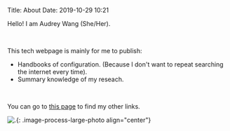 Title: About
Date: 2019-10-29 10:21

Hello! I am Audrey Wang (She/Her). 

<br />

This tech webpage is mainly for me to publish:

- Handbooks of configuration. (Because I don't want to repeat searching the internet every time).
- Summary knowledge of my reseach.

<br />

You can go to [this page]({filename}other_links.md) to find my other links.

![.]({static}/pictures/get_hands_dirty.png){: .image-process-large-photo align="center"}